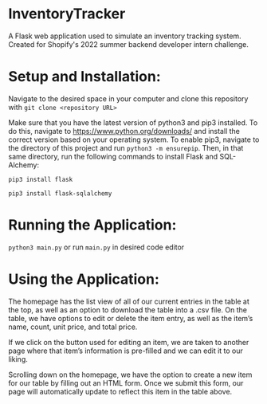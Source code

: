 # InventoryTracker
A Flask web application used to simulate an inventory tracking system. Created for Shopify's 2022 summer backend developer intern challenge.

# Setup and Installation:

Navigate to the desired space in your computer and clone this repository with `git clone <repository URL>`

Make sure that you have the latest version of python3 and pip3 installed. To do this, navigate to https://www.python.org/downloads/ and install the correct version based on your operating system. To enable pip3, navigate to the directory of this project and run `python3 -m ensurepip`. Then, in that same directory, run the following commands to install Flask and SQL-Alchemy:

   `pip3 install flask`

   `pip3 install flask-sqlalchemy`
   
# Running the Application:

`python3 main.py` or run `main.py` in desired code editor

# Using the Application:

The homepage has the list view of all of our current entries in the table at the top, as well as an option to download the table into a .csv file. On the table, we have options to edit or delete the item entry, as well as the item’s name, count, unit price, and total price. 

If we click on the button used for editing an item, we are taken to another page where that item’s information is pre-filled and we can edit it to our liking. 

Scrolling down on the homepage, we have the option to create a new item for our table by filling out an HTML form. Once we submit this form, our page will automatically update to reflect this item in the table above.
